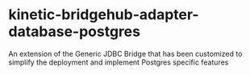 # kinetic-bridgehub-adapter-database-postgres
An extension of the Generic JDBC Bridge that has been customized to simplify the deployment and implement Postgres specific features
